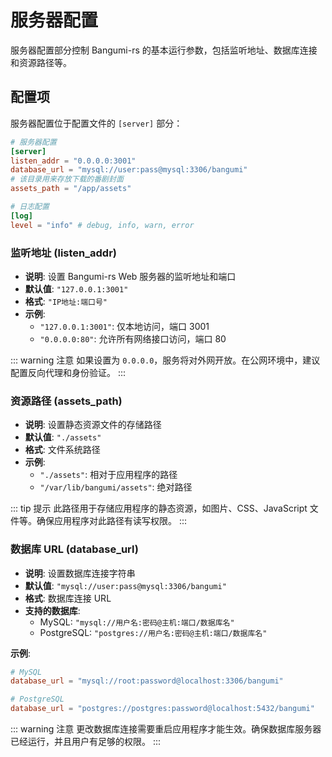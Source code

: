 # 服务器配置

服务器配置部分控制 Bangumi-rs 的基本运行参数，包括监听地址、数据库连接和资源路径等。

## 配置项

服务器配置位于配置文件的 `[server]` 部分：

```toml
# 服务器配置
[server]
listen_addr = "0.0.0.0:3001"
database_url = "mysql://user:pass@mysql:3306/bangumi"
# 该目录用来存放下载的番剧封面
assets_path = "/app/assets"

# 日志配置
[log]
level = "info" # debug, info, warn, error
```

### 监听地址 (listen_addr)

- **说明**: 设置 Bangumi-rs Web 服务器的监听地址和端口
- **默认值**: `"127.0.0.1:3001"`
- **格式**: `"IP地址:端口号"`
- **示例**:
  - `"127.0.0.1:3001"`: 仅本地访问，端口 3001
  - `"0.0.0.0:80"`: 允许所有网络接口访问，端口 80

::: warning 注意
如果设置为 `0.0.0.0`，服务将对外网开放。在公网环境中，建议配置反向代理和身份验证。
:::

### 资源路径 (assets_path)

- **说明**: 设置静态资源文件的存储路径
- **默认值**: `"./assets"`
- **格式**: 文件系统路径
- **示例**:
  - `"./assets"`: 相对于应用程序的路径
  - `"/var/lib/bangumi/assets"`: 绝对路径

::: tip 提示
此路径用于存储应用程序的静态资源，如图片、CSS、JavaScript 文件等。确保应用程序对此路径有读写权限。
:::

### 数据库 URL (database_url)

- **说明**: 设置数据库连接字符串
- **默认值**: `"mysql://user:pass@mysql:3306/bangumi"`
- **格式**: 数据库连接 URL
- **支持的数据库**:
  - MySQL: `"mysql://用户名:密码@主机:端口/数据库名"`
  - PostgreSQL: `"postgres://用户名:密码@主机:端口/数据库名"`

**示例**:

```toml
# MySQL
database_url = "mysql://root:password@localhost:3306/bangumi"

# PostgreSQL
database_url = "postgres://postgres:password@localhost:5432/bangumi"
```

::: warning 注意
更改数据库连接需要重启应用程序才能生效。确保数据库服务器已经运行，并且用户有足够的权限。
:::